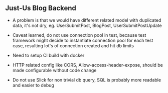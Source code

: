 ## Just-Us Blog Backend

* A problem is that we would have different related model with duplicated data, it's not dry,
eg. UserSubmitPost, BlogPost, UserSubmitPostUpdate

* Caveat learned, do not use connection pool in test, because test framework might decide to instantiate connection pool
for each test case, resulting lot's of connection created and hit db limits

* Need to setup CI build with docker

* HTTP related config like CORS, Allow-access-header-expose, should be made configurable without code change

* Do not use Slick for non trivial db query, SQL is probably more readable and easier to debug

